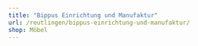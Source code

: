 ```yaml
---
title: "Bippus Einrichtung und Manufaktur"
url: /reutlingen/bippus-einrichtung-und-manufaktur/
shop: Möbel
---
```

